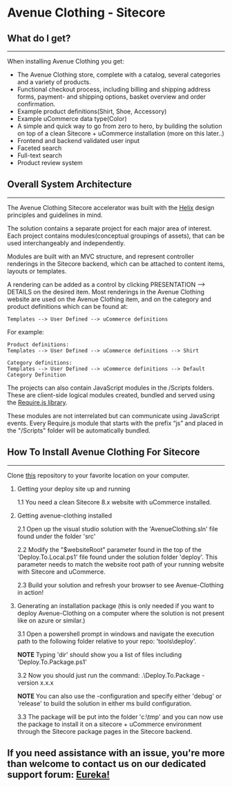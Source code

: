# Avenue Clothing - Sitecore  #

## What do I get? ##
---

When installing Avenue Clothing you get:

+ The Avenue Clothing store, complete with a catalog, several categories and a variety of products.
+ Functional checkout process, including billing and shipping address forms, payment- and shipping options, basket overview and order confirmation.
+ Example product definitions(Shirt, Shoe, Accessory)
+ Example uCommerce data type(Color)
+ A simple and quick way to go from zero to hero, by building the solution on top of a clean Sitecore + uCommerce installation (more on this later..)
+ Frontend and backend validated user input
+ Faceted search
+ Full-text search
+ Product review system

## Overall System Architecture ##
---

The Avenue Clothing Sitecore accelerator was built with the [Helix](http://helix.sitecore.net) design principles and guidelines in mind.

The solution contains a separate project for each major area of interest. Each project contains modules(conceptual groupings of assets), that can be used interchangeably and independently.
 
Modules are built with an MVC structure, and represent controller renderings in the Sitecore backend, which can be attached to content items, layouts or templates.

A rendering can be added as a control by clicking PRESENTATION --> DETAILS on the desired item. Most renderings in the Avenue Clothing website are used on the Avenue Clothing item, and on the category and product definitions which can be found at:

    Templates --> User Defined --> uCommerce definitions

For example:
    
    Product definitions:
    Templates --> User Defined --> uCommerce definitions --> Shirt

    Category definitions:
    Templates --> User Defined --> uCommerce definitions --> Default Category Definition

The projects can also contain JavaScript modules in the /Scripts folders. These are client-side logical modules created, bundled and served using the [Require.js library](http://requirejs.org/).

These modules are not interrelated but can communicate using JavaScript events. Every Require.js module that starts with the prefix “js” and placed in the "/Scripts" folder will be automatically bundled.

## How To Install Avenue Clothing For Sitecore ##
---

Clone [this](https://bitbucket.org/uCommerce/avenue-clothing-for-sitecore) repository to your favorite location on your computer.

1. Getting your deploy site up and running 
    
    1.1 You need a clean Sitecore 8.x website with uCommerce installed.

2. Getting avenue-clothing installed

    2.1 Open up the visual studio solution with the 'AvenueClothing.sln' file found under the folder 'src'

    2.2 Modify the "$websiteRoot" parameter found in the top of the 'Deploy.To.Local.ps1' file found under the solution folder 'deploy'. This parameter needs to match the website root path of your running website with Sitecore and uCommerce.

    2.3 Build your solution and refresh your browser to see Avenue-Clothing in action!

3. Generating an installation package (this is only needed if you want to deploy Avenue-Clothing on a computer where the solution is not present like on azure or similar.)

    3.1 Open a powershell prompt in windows and navigate the execution path to the following folder relative to your repo: 'tools\deploy'.

    **NOTE** Typing 'dir' should show you a list of files including 'Deploy.To.Package.ps1'

    3.2 Now you should just run the command: .\Deploy.To.Package -version x.x.x

    **NOTE** You can also use the -configuration and specify either 'debug' or 'release' to build the solution in either ms build configuration.

    3.3 The package will be put into the folder 'c:\tmp' and you can now use the package to install it on a sitecore + uCommerce environment through the  Sitecore package pages in the Sitecore backend.

## If you need assistance with an issue, you're more than welcome to contact us on our dedicated support forum: [Eureka!](http://eureka.ucommerce.net/#!/) ##